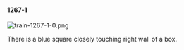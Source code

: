 #### 1267-1
![train-1267-1-0.png](https://github.com/lil-lab/nlvr/raw/master/nlvr/train/images/49/train-1267-1-0.png "train-1267-1-0.png")

There is a blue square closely touching right wall of a box.